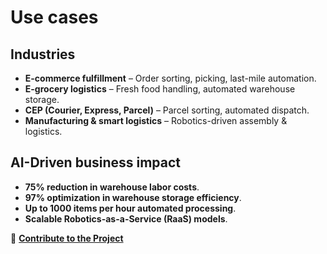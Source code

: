 # Use cases

## Industries
- **E-commerce fulfillment** – Order sorting, picking, last-mile automation.
- **E-grocery logistics** – Fresh food handling, automated warehouse storage.
- **CEP (Courier, Express, Parcel)** – Parcel sorting, automated dispatch.
- **Manufacturing & smart logistics** – Robotics-driven assembly & logistics.

## AI-Driven business impact
- **75% reduction in warehouse labor costs**.
- **97% optimization in warehouse storage efficiency**.
- **Up to 1000 items per hour automated processing**.
- **Scalable Robotics-as-a-Service (RaaS) models**.

📖 **[Contribute to the Project](contributing)**
